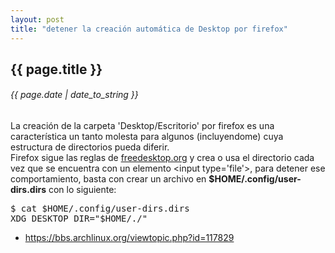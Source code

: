 ```yaml
---
layout: post
title: "detener la creación automática de Desktop por firefox"
---
```


## {{ page.title }}
###### {{ page.date | date_to_string }}

<div class="p">La creación de la carpeta 'Desktop/Escritorio' por firefox es una característica un tanto molesta para algunos (incluyendome) cuya estructura de directorios pueda diferir.
</div>

<div class="p">Firefox sigue las reglas de <a href="http://www.freedesktop.org/wiki/Software/xdg-user-dirs">freedesktop.org</a> y crea o usa el directorio cada vez que se encuentra con un elemento &lt;input type='file'&gt;, para detener ese comportamiento, basta con crear un archivo en <strong>$HOME/.config/user-dirs.dirs</strong> con lo siguiente:
</div>

<pre class="sh_sh">
$ cat $HOME/.config/user-dirs.dirs
XDG_DESKTOP_DIR="$HOME/./"
</pre>

<ul>
	<li><a href="https://bbs.archlinux.org/viewtopic.php?id=117829" target="_blank">https://bbs.archlinux.org/viewtopic.php?id=117829</a></li>
</ul>
